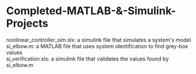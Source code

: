 # Completed-MATLAB-&-Simulink-Projects

nonlinear_controller_sim.slx: a simulink file that simulates a system's model  
si_elbow.m: a MATLAB file that uses system identification to find grey-box values  
si_verification.slx: a simulink file that validates the values found by si_elbow.m  
